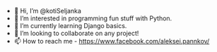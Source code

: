 - 👋 Hi, I’m @kotiSeljanka
- 👀 I’m interested in programming fun stuff with Python.
- 🌱 I’m currently learning Django basics.
- 💞️ I’m looking to collaborate on any project!
- 📫 How to reach me - https://www.facebook.com/aleksei.pannkov/

<!---
kotiSeljanka/kotiSeljanka is a ✨ special ✨ repository because its `README.md` (this file) appears on your GitHub profile.
You can click the Preview link to take a look at your changes.
--->
